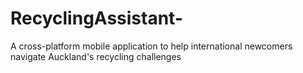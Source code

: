 # RecyclingAssistant-
A cross-platform mobile application to help international newcomers navigate Auckland's recycling challenges 
